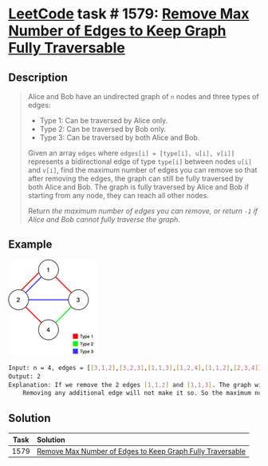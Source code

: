# [LeetCode][leetcode] task # 1579: [Remove Max Number of Edges to Keep Graph Fully Traversable][task]

Description
-----------

> Alice and Bob have an undirected graph of `n` nodes and three types of edges:
> * Type 1: Can be traversed by Alice only.
> * Type 2: Can be traversed by Bob only.
> * Type 3: Can be traversed by both Alice and Bob.
>
> Given an array `edges` where `edges[i] = [type[i], u[i], v[i]]` represents
> a bidirectional edge of type `type[i]` between nodes `u[i]` and `v[i]`,
> find the maximum number of edges you can remove so that after removing the edges,
> the graph can still be fully traversed by both Alice and Bob.
> The graph is fully traversed by Alice and Bob if starting from any node, they can reach all other nodes.
> 
> Return _the maximum number of edges you can remove, or return `-1` if Alice and Bob cannot fully traverse the graph_.

Example
-------

![graph.png](image/graph.png)


```sh
Input: n = 4, edges = [[3,1,2],[3,2,3],[1,1,3],[1,2,4],[1,1,2],[2,3,4]]
Output: 2
Explanation: If we remove the 2 edges [1,1,2] and [1,1,3]. The graph will still be fully traversable by Alice and Bob.
    Removing any additional edge will not make it so. So the maximum number of edges we can remove is 2.
```

Solution
--------

| Task | Solution                                                               |
|:----:|:-----------------------------------------------------------------------|
| 1579 | [Remove Max Number of Edges to Keep Graph Fully Traversable][solution] |


[leetcode]: <http://leetcode.com/>
[task]: <https://leetcode.com/problems/remove-max-number-of-edges-to-keep-graph-fully-traversable/>
[solution]: <https://github.com/wellaxis/praxis-leetcode/blob/main/src/main/java/com/witalis/praxis/leetcode/task/h16/p1579/option/Practice.java>
